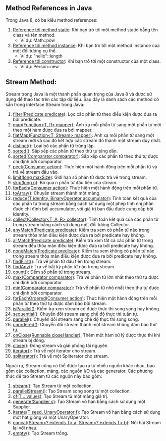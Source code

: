 
## Method References in Java
Trong Java 8, có ba kiểu method references:
1. [Reference tới method static](): Khi bạn trỏ tới một method static bằng tên class và tên method.
   - Ví dụ: Math::pow
2. [Reference tới method instance](): Khi bạn trỏ tới một method instance của một đối tượng cụ thể.
   - Ví dụ: "hello"::length
3. [Reference tới constructor](): Khi bạn trỏ tới một constructor của một class.
   - Ví dụ: Person::new

## Stream Method:
Stream trong Java là một thành phần quan trọng của Java 8 và được sử dụng để thao tác trên các tập dữ liệu. Sau đây là danh sách các method có sẵn trong interface Stream trong Java:

1. [filter(Predicate<T> predicate)](): Lọc các phần tử theo điều kiện được đưa ra bởi predicate.
2. [map(Function<T, R> mapper)](): Ánh xạ mỗi phần tử sang một phần tử mới theo một hàm được đưa ra bởi mapper.
3. [flatMap(Function<T, Stream<R>> mapper)](): Ánh xạ mỗi phần tử sang một stream mới và sau đó kết hợp các stream đó thành một stream duy nhất.
4. [distinct()](): Loại bỏ các phần tử trùng lặp.
5. [sorted()](): Sắp xếp các phần tử theo thứ tự tăng dần.
6. [sorted(Comparator<T> comparator)](): Sắp xếp các phần tử theo thứ tự được chỉ định bởi comparator.
7. [peek(Consumer<T> action)](): Thực hiện một hành động trên mỗi phần tử và trả về stream đầu vào.
8. [limit(long maxSize)](): Giới hạn số phần tử được trả về trong stream.
9. [skip(long n)](): Bỏ qua n phần tử đầu tiên của stream.
10. [forEach(Consumer<T> action)](): Thực hiện một hành động trên mỗi phần tử.
11. [toArray()](): Chuyển stream thành một mảng.
12. [reduce(T identity, BinaryOperator<T> accumulator)](): Tính toán kết quả của các phần tử trong stream bằng cách sử dụng một phép tính nhị phân được chỉ định bởi accumulator, với giá trị ban đầu được cung cấp bởi identity.
13. [collect(Collector<T, A, R> collector)](): Tính toán kết quả của các phần tử trong stream bằng cách sử dụng một đối tượng Collector.
14. [anyMatch(Predicate<T> predicate)](): Kiểm tra xem có phần tử nào trong stream thỏa mãn điều kiện được đưa ra bởi predicate hay không.
15. [allMatch(Predicate<T> predicate)](): Kiểm tra xem tất cả các phần tử trong stream đều thỏa mãn điều kiện được đưa ra bởi predicate hay không.
16. [noneMatch(Predicate<T> predicate)](): Kiểm tra xem không có phần tử nào trong stream thỏa mãn điều kiện được đưa ra bởi predicate hay không.
17. [findFirst()](): Trả về phần tử đầu tiên trong stream.
18. [findAny()](): Trả về bất kỳ phần tử nào trong stream.
19. [count()](): Đếm số phần tử trong stream.
20. [max(Comparator<T> comparator)](): Trả về phần tử lớn nhất theo thứ tự được chỉ định bởi comparator.
21. [min(Comparator<T> comparator)](): Trả về phần tử nhỏ nhất theo thứ tự được chỉ định bởi comparator.
22. [forEachOrdered(Consumer<T> action)](): Thực hiện một hành động trên mỗi phần tử theo thứ tự được đảm bảo bởi stream.
23. [isParallel()](): Kiểm tra xem stream có được thực thi song song hay không.
24. [sequential()](): Chuyển đổi stream sang chế độ thực thi tuần tự.
25. [parallel()](): Chuyển đổi stream sang chế độ thực thi song song.
26. [unordered()](): Chuyển đổi stream thành một stream không đảm bảo thứ tự.
27. [onClose(Runnable closeHandler)](): Thêm một hàm xử lý được thực thi khi stream bị đóng.
28. [close()](): Đóng stream và giải phóng tài nguyên.
29. [iterator()](): Trả về một iterator cho stream.
30. [spliterator()](): Trả về một Spliterator cho stream.

Ngoài ra, Stream cũng có thể được tạo ra từ nhiều nguồn khác nhau, bao gồm các collection, mảng, các nguồn I/O và các generator. Các phương thức để tạo Stream từ các nguồn này bao gồm:

1. [stream()](): Tạo Stream từ một collection.
2. [parallelStream()](): Tạo Stream song song từ một collection.
3. [of(T... values)](): Tạo Stream từ một mảng giá trị.
4. [generate(Supplier<T> s)](): Tạo Stream vô hạn bằng cách sử dụng một Supplier.
5. [iterate(T seed, UnaryOperator<T> f)](): Tạo Stream vô hạn bằng cách sử dụng một hạt giống và một UnaryOperator.
6. [concat(Stream<? extends T> a, Stream<? extends T> b)](): Nối hai Stream lại với nhau.
7. [empty()](): Tạo Stream trống.








